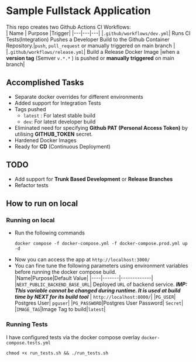 # Sample Fullstack Application

This repo creates two Github Actions CI Workflows:  
| Name | Purpose |Trigger|
|---|---|---|
|`.github/workflows/dev.yml`| Runs CI Tests(Integration) Pushes a Developer Build to the Github Container Repository.|`push`, `pull_request` or manually triggered on main branch |
|`.github/workflows/release.yml`| Build a Release Docker Image |when a **version tag** (Semver `v.*.*` ) is pushed or **manually triggered** on main branch|

## Accomplished Tasks
- Separate docker overrides for different environments
- Added support for Integration Tests
- Tags pushed 
  - `latest` : For latest stable build
  - `dev`: For latest developer build
- Eliminated need for specifying **Github PAT (Personal Access Token)** by utilising **GITHUB_TOKEN** secret.
- Hardened Docker Images
- Ready for **CD** (Continuous Deployment)

## TODO
- Add support for **Trunk Based Development** or **Release Branches**
- Refactor tests

## How to run on local
### Running on local
- Run the following commands
    ```
    docker compose -f docker-compose.yml -f docker-compose.prod.yml up -d
    ```  
- Now you can access the app at `http://localhost:3000/`  
- You can fine tune the following parameters using environment variables before running the docker compose build.  
    |Name|Purpose|Default Value|
    |----|-------|-------------|
    |`NEXT_PUBLIC_BACKEND_BASE_URL`| Deployed `URL` of backend service. **_IMP: This variable cannot be changed during runtime. It is used at build time by NEXT for its build tool_** | `http://localhost:8000/`|
    |`PG_USER`| Postgres User| `pguser`|
    |`PG_PASSWORD`|Postgres User Password| `Secret`|
    |`IMAGE_TAG`|Image Tag to build|`latest`|

### Running Tests
I have configured tests via the docker compose overlay `docker-compose.tests.yml`<br/>
```
chmod +x run_tests.sh && ./run_tests.sh
```